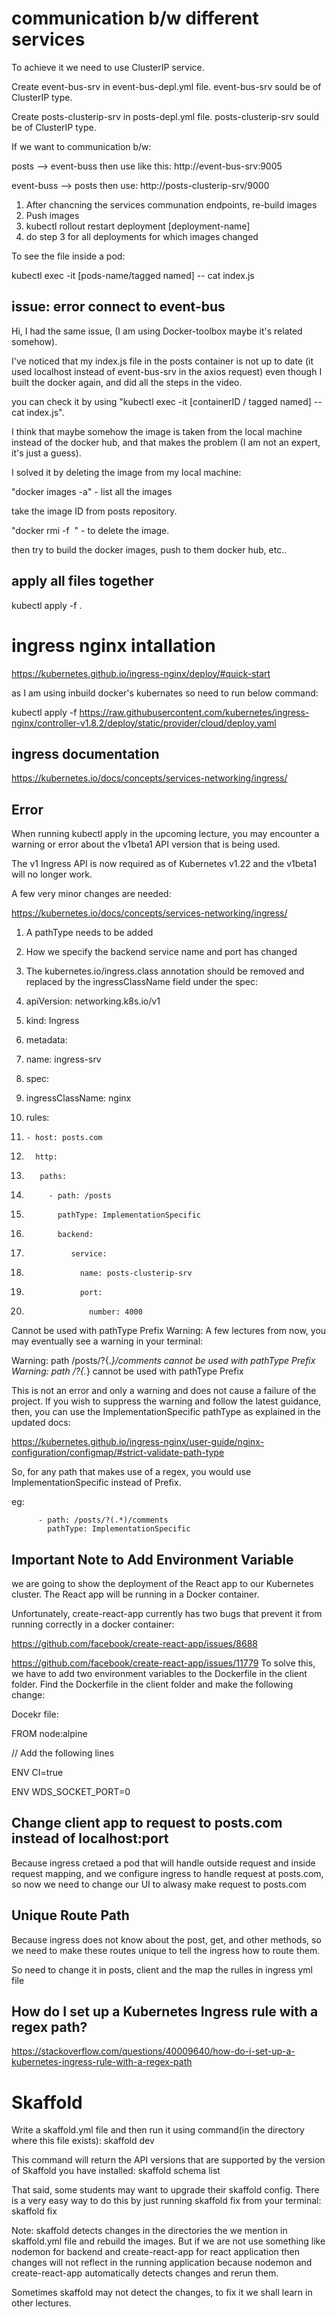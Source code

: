 # communication b/w different services

To achieve it we need to use ClusterIP service.

Create event-bus-srv in event-bus-depl.yml file. event-bus-srv sould be of
ClusterIP type.

Create posts-clusterip-srv in posts-depl.yml file. posts-clusterip-srv sould be
of ClusterIP type.

If we want to communication b/w:

posts --> event-buss then use like this: http://event-bus-srv:9005

event-buss --> posts then use: http://posts-clusterip-srv/9000

1. After chancning the services communation endpoints, re-build images
2. Push images
3. kubectl rollout restart deployment [deployment-name]
4. do step 3 for all deployments for which images changed

To see the file inside a pod:

kubectl exec -it [pods-name/tagged named] -- cat index.js

## issue: error connect to event-bus

Hi, I had the same issue, (I am using Docker-toolbox maybe it's related
somehow).

I've noticed that my index.js file in the posts container is not up to date (it
used localhost instead of event-bus-srv in the axios request) even though I
built the docker again, and did all the steps in the video.

you can check it by using "kubectl exec -it [containerID / tagged named] -- cat
index.js".

I think that maybe somehow the image is taken from the local machine instead of
the docker hub, and that makes the problem (I am not an expert, it's just a
guess).

I solved it by deleting the image from my local machine:

"docker images -a" - list all the images

take the image ID from posts repository.

"docker rmi -f <image ID> " - to delete the image.

then try to build the docker images, push to them docker hub, etc..

## apply all files together

kubectl apply -f .

# ingress nginx intallation

https://kubernetes.github.io/ingress-nginx/deploy/#quick-start

as I am using inbuild docker's kubernates so need to run below command:

kubectl apply -f
https://raw.githubusercontent.com/kubernetes/ingress-nginx/controller-v1.8.2/deploy/static/provider/cloud/deploy.yaml

## ingress documentation

https://kubernetes.io/docs/concepts/services-networking/ingress/

## Error

When running kubectl apply in the upcoming lecture, you may encounter a warning
or error about the v1beta1 API version that is being used.

The v1 Ingress API is now required as of Kubernetes v1.22 and the v1beta1 will
no longer work.

A few very minor changes are needed:

https://kubernetes.io/docs/concepts/services-networking/ingress/

1.  A pathType needs to be added

2.  How we specify the backend service name and port has changed

3.  The kubernetes.io/ingress.class annotation should be removed and replaced by
    the ingressClassName field under the spec:

4.  apiVersion: networking.k8s.io/v1
5.  kind: Ingress
6.  metadata:
7.  name: ingress-srv
8.  spec:
9.  ingressClassName: nginx
10. rules:
11.     - host: posts.com
12.       http:
13.        paths:
14.          - path: /posts
15.            pathType: ImplementationSpecific
16.            backend:
17.               service:
18.                 name: posts-clusterip-srv
19.                 port:
20.                   number: 4000

Cannot be used with pathType Prefix Warning: A few lectures from now, you may
eventually see a warning in your terminal:

Warning: path /posts/?{._}/comments cannot be used with pathType Prefix Warning:
path /?{._} cannot be used with pathType Prefix

This is not an error and only a warning and does not cause a failure of the
project. If you wish to suppress the warning and follow the latest guidance,
then, you can use the ImplementationSpecific pathType as explained in the
updated docs:

https://kubernetes.github.io/ingress-nginx/user-guide/nginx-configuration/configmap/#strict-validate-path-type

So, for any path that makes use of a regex, you would use ImplementationSpecific
instead of Prefix.

eg:

          - path: /posts/?(.*)/comments
            pathType: ImplementationSpecific

## Important Note to Add Environment Variable

we are going to show the deployment of the React app to our Kubernetes cluster.
The React app will be running in a Docker container.

Unfortunately, create-react-app currently has two bugs that prevent it from
running correctly in a docker container:

https://github.com/facebook/create-react-app/issues/8688

https://github.com/facebook/create-react-app/issues/11779 To solve this, we have
to add two environment variables to the Dockerfile in the client folder. Find
the Dockerfile in the client folder and make the following change:

Docekr file:

FROM node:alpine

// Add the following lines

ENV CI=true

ENV WDS_SOCKET_PORT=0

## Change client app to request to posts.com instead of localhost:port

Because ingress cretaed a pod that will handle outside request and inside
request mapping, and we configure ingress to handle request at posts.com, so now
we need to change our UI to alwasy make request to posts.com

## Unique Route Path

Because ingress does not know about the post, get, and other methods, so we need
to make these routes unique to tell the ingress how to route them.

So need to change it in posts, client and the map the rulles in ingress yml file

## How do I set up a Kubernetes Ingress rule with a regex path?

https://stackoverflow.com/questions/40009640/how-do-i-set-up-a-kubernetes-ingress-rule-with-a-regex-path

# Skaffold

Write a skaffold.yml file and then run it using command(in the directory where
this file exists): skaffold dev

This command will return the API versions that are supported by the version of
Skaffold you have installed: skaffold schema list

That said, some students may want to upgrade their skaffold config. There is a
very easy way to do this by just running skaffold fix from your terminal:
skaffold fix

Note: skaffold detects changes in the directories the we mention in skaffold.yml
file and rebuild the images. But if we are not use something like nodemon for
backend and create-react-app for react application then changes will not reflect
in the running application because nodemon and create-react-app automatically
detects changes and rerun them.

Sometimes skaffold may not detect the changes, to fix it we shall learn in other
lectures.
